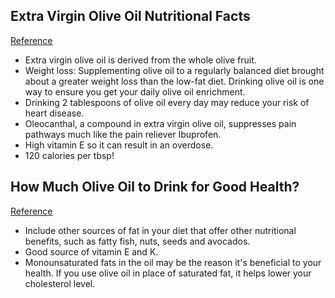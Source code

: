 ## Extra Virgin Olive Oil Nutritional Facts
[Reference](http://www.livestrong.com/article/245642-extra-virgin-olive-oil-nutritional-facts/)

- Extra virgin olive oil is derived from the whole olive fruit.
- Weight loss: Supplementing olive oil to a regularly balanced diet brought about a greater weight loss than the low-fat diet. Drinking olive oil is one way to ensure you get your daily olive oil enrichment.
- Drinking 2 tablespoons of olive oil every day may reduce your risk of heart disease.
- Oleocanthal, a compound in extra virgin olive oil, suppresses pain pathways much like the pain reliever Ibuprofen.
- High vitamin E so it can result in an overdose.
- 120 calories per tbsp!

## How Much Olive Oil to Drink for Good Health?
[Reference](http://www.livestrong.com/article/407482-how-much-olive-oil-to-drink-for-good-health/)

- Include other sources of fat in your diet that offer other nutritional benefits, such as fatty fish, nuts, seeds and avocados.
- Good source of vitamin E and K.
- Monounsaturated fats in the oil may be the reason it's beneficial to your health. If you use olive oil in place of saturated fat, it helps lower your cholesterol level.
